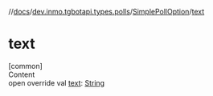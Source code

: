 //[docs](../../../index.md)/[dev.inmo.tgbotapi.types.polls](../index.md)/[SimplePollOption](index.md)/[text](text.md)



# text  
[common]  
Content  
open override val [text](text.md): [String](https://kotlinlang.org/api/latest/jvm/stdlib/kotlin/-string/index.html)  



